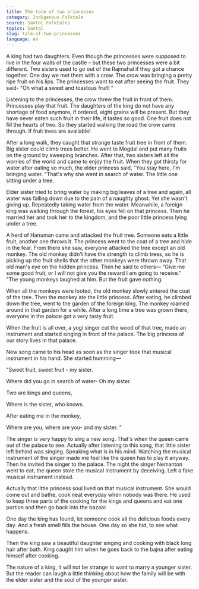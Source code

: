 ```yaml
---
title: The tale of two princesses
category: Indigenous Folktale
source: Santal Folktales
topics: Santal
slug: tale-of-two-princesses
language: en
---
```



A king had two daughters. Even though the princesses were supposed to live in the four walls of the castle – but these two princesses were a bit different. Two sisters used to go out of the Rajmahal if they got a chance together. One day we met them with a crow. The crow was bringing a pretty ripe fruit on his lips. The princesses want to eat after seeing the fruit. They said- "Oh what a sweet and toastous fruit! ”

Listening to the princesses, the crow threw the fruit in front of them. Princesses play that fruit. The daughters of the king do not have any shortage of food anymore, if ordered, eight grains will be present. But they have never eaten such fruit in their life, it tastes so good. One fruit does not fill the hearts of two. So they started walking the road the crow came through. If fruit trees are available!

After a long walk, they caught that strange taste fruit tree in front of them. Big sister could climb trees better. He went to Mogdal and put many fruits on the ground by sweeping branches. After that, two sisters left all the worries of the world and came to enjoy the fruit. When they got thirsty for water after eating so much, the elder princess said, "You stay here, I'm bringing water. "That's why she went in search of water. The little one sitting under a tree.

Elder sister tried to bring water by making big leaves of a tree and again, all water was falling down due to the pain of a naughty ghost. Yet she wasn't giving up. Repeatedly taking water from the water. Meanwhile, a foreign king was walking through the forest, his eyes fell on that princess. Then he married her and took her to the kingdom, and the poor little princess lying under a tree.

A herd of Hanuman came and attacked the fruit tree. Someone eats a little fruit, another one throws it. The princess went to the coat of a tree and hide in the fear. From there she saw, everyone attacked the tree except an old monkey. The old monkey didn't have the strength to climb trees, so he is picking up the fruit shells that the other monkeys were thrown away. That old man's eye on the hidden princess. Then he said to others— “Give me some good fruit, or I will not give you the reward I am going to receive.” "The young monkeys laughed at him. But the fruit gave nothing.

When all the monkeys were looted, the old monkey slowly entered the coat of the tree. Then the monkey ate the little princess. After eating, he climbed down the tree, went to the garden of the foreign king. The monkey roamed around in that garden for a while. After a long time a tree was grown there, everyone in the palace got a very tasty fruit.

When the fruit is all over, a yogi singer cut the wood of that tree, made an instrument and started singing in front of the palace. The big princess of our story lives in that palace.

New song came to his head as soon as the singer took that musical instrument in his hand. She started humming—

"Sweet fruit, sweet fruit - my sister.

Where did you go in search of water- Oh my sister.

Two are kings and queens,

Where is the sister, who knows.

After eating me in the monkey,

Where are you, where are you- and my sister. ”

The singer is very happy to sing a new song. That's when the queen came out of the palace to see. Actually after listening to this song, that little sister left behind was singing. Speaking what is in his mind. Watching the musical instrument of the singer made me feel like the queen has to play it anyway. Then he invited the singer to the palace. The night the singer Nemanton went to eat, the queen stole the musical instrument by deceiving. Left a fake musical instrument instead.

Actually that little princess soul lived on that musical instrument. She would come out and bathe, cook neat everyday when nobody was there. He used to keep three parts of the cooking for the kings and queens and eat one portion and then go back into the bazaar.

One day the king has found, let someone cook all the delicious foods every day. And a fresh smell fills the house. One day so she hid, to see what happens.

Then the king saw a beautiful daughter singing and cooking with black long hair after bath. King caught him when he goes back to the bajna after eating himself after cooking.

The nature of a king, it will not be strange to want to marry a younger sister. But the reader can laugh a little thinking about how the family will be with the elder sister and the soul of the younger sister.
